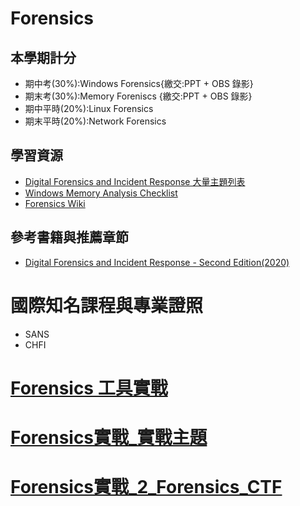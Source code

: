 # Forensics

## 本學期計分
- 期中考(30%):Windows Forensics{繳交:PPT + OBS 錄影}
- 期末考(30%):Memory Foreniscs {繳交:PPT + OBS 錄影}
- 期中平時(20%):Linux Forensics
- 期末平時(20%):Network Forensics

## 學習資源
- [Digital Forensics and Incident Response 大量主題列表](https://www.jaiminton.com/cheatsheet/DFIR/#)
- [Windows Memory Analysis Checklist](https://www.dumpanalysis.org/windows-memory-analysis-checklist)
- [Forensics Wiki](https://forensicswiki.xyz/page/Main_Page)

## 參考書籍與推薦章節
- [Digital Forensics and Incident Response - Second Edition(2020)](https://www.packtpub.com/product/digital-forensics-and-incident-response-second-edition/9781838649005)

# 國際知名課程與專業證照
- SANS
- CHFI

# [Forensics 工具實戰]( ./Forensics_TOOLS/README.md)
# [Forensics實戰_實戰主題]( ./Forensics_LAB/README.md)
# [Forensics實戰_2_Forensics_CTF]( ./Forensics_CTF.md)
